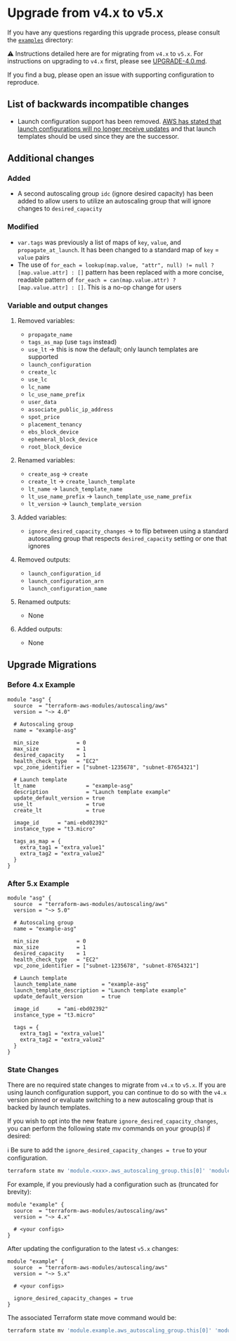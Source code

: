# Upgrade from v4.x to v5.x

If you have any questions regarding this upgrade process, please consult the [`examples`](https://github.com/terraform-aws-modules/terraform-aws-autoscaling/tree/master/examples/complete) directory:

⚠️ Instructions detailed here are for migrating from `v4.x` to `v5.x`. For instructions on upgrading to `v4.x` first, please see [UPGRADE-4.0.md](https://github.com/terraform-aws-modules/terraform-aws-autoscaling/blob/master/UPGRADE-4.0.md).

If you find a bug, please open an issue with supporting configuration to reproduce.

## List of backwards incompatible changes

- Launch configuration support has been removed. [AWS has stated that launch configurations will no longer receive updates](https://aws.amazon.com/blogs/compute/amazon-ec2-auto-scaling-will-no-longer-add-support-for-new-ec2-features-to-launch-configurations/) and that launch templates should be used since they are the successor.

## Additional changes

### Added

- A second autoscaling group `idc` (ignore desired capacity) has been added to allow users to utilize an autoscaling group that will ignore changes to `desired_capacity`

### Modified

- `var.tags` was previously a list of maps of `key`, `value`, and `propagate_at_launch`. It has been changed to a standard map of `key` = `value` pairs
- The use of `for_each = lookup(map.value, "attr", null) != null ? [map.value.attr] : []` pattern has been replaced with a more concise, readable pattern of `for_each = can(map.value.attr) ? [map.value.attr] : []`. This is a no-op change for users

### Variable and output changes

1. Removed variables:

    - `propagate_name`
    - `tags_as_map` (use `tags` instead)
    - `use_lt` -> this is now the default; only launch templates are supported
    - `launch_configuration`
    - `create_lc`
    - `use_lc`
    - `lc_name`
    - `lc_use_name_prefix`
    - `user_data`
    - `associate_public_ip_address`
    - `spot_price`
    - `placement_tenancy`
    - `ebs_block_device`
    - `ephemeral_block_device`
    - `root_block_device`

2. Renamed variables:

    - `create_asg` -> `create`
    - `create_lt` -> `create_launch_template`
    - `lt_name` -> `launch_template_name`
    - `lt_use_name_prefix` -> `launch_template_use_name_prefix`
    - `lt_version` -> `launch_template_version`

3. Added variables:

    - `ignore_desired_capacity_changes` -> to flip between using a standard autoscaling group that respects `desired_capacity` setting or one that ignores

4. Removed outputs:

    - `launch_configuration_id`
    - `launch_configuration_arn`
    - `launch_configuration_name`

5. Renamed outputs:

    - None

6. Added outputs:

    - None

## Upgrade Migrations

### Before 4.x Example

```hcl
module "asg" {
  source  = "terraform-aws-modules/autoscaling/aws"
  version = "~> 4.0"

  # Autoscaling group
  name = "example-asg"

  min_size            = 0
  max_size            = 1
  desired_capacity    = 1
  health_check_type   = "EC2"
  vpc_zone_identifier = ["subnet-1235678", "subnet-87654321"]

  # Launch template
  lt_name                = "example-asg"
  description            = "Launch template example"
  update_default_version = true
  use_lt                 = true
  create_lt              = true

  image_id      = "ami-ebd02392"
  instance_type = "t3.micro"

  tags_as_map = {
    extra_tag1 = "extra_value1"
    extra_tag2 = "extra_value2"
  }
}
```

### After 5.x Example

```hcl
module "asg" {
  source  = "terraform-aws-modules/autoscaling/aws"
  version = "~> 5.0"

  # Autoscaling group
  name = "example-asg"

  min_size            = 0
  max_size            = 1
  desired_capacity    = 1
  health_check_type   = "EC2"
  vpc_zone_identifier = ["subnet-1235678", "subnet-87654321"]

  # Launch template
  launch_template_name        = "example-asg"
  launch_template_description = "Launch template example"
  update_default_version      = true

  image_id      = "ami-ebd02392"
  instance_type = "t3.micro"

  tags = {
    extra_tag1 = "extra_value1"
    extra_tag2 = "extra_value2"
  }
}
```

### State Changes

There are no required state changes to migrate from `v4.x` to `v5.x`. If you are using launch configuration support, you can continue to do so with the `v4.x` version pinned or evaluate switching to a new autoscaling group that is backed by launch templates.

If you wish to opt into the new feature `ignore_desired_capacity_changes`, you can perform the following state mv commands on your group(s) if desired:

ℹ️ Be sure to add the `ignore_desired_capacity_changes = true` to your configuration.

```bash
terraform state mv 'module.<xxx>.aws_autoscaling_group.this[0]' 'module.<xxx>.aws_autoscaling_group.idc[0]'
```

For example, if you previously had a configuration such as (truncated for brevity):

```hcl
module "example" {
  source  = "terraform-aws-modules/autoscaling/aws"
  version = "~> 4.x"

  # <your configs>
}
```

After updating the configuration to the latest `v5.x` changes:

```hcl
module "example" {
  source  = "terraform-aws-modules/autoscaling/aws"
  version = "~> 5.x"

  # <your configs>

  ignore_desired_capacity_changes = true
}
```

The associated Terraform state move command would be:

```bash
terraform state mv 'module.example.aws_autoscaling_group.this[0]' 'module.example.aws_autoscaling_group.idc[0]'
```
